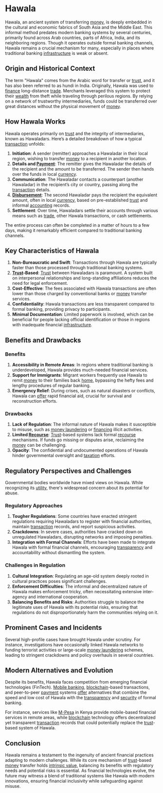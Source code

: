 # Hawala

Hawala, an ancient system of transferring [money](../m/money.md), is deeply embedded in the cultural and economic fabrics of South Asia and the Middle East. This informal method predates modern banking systems by several centuries, primarily found across Arab countries, parts of Africa, India, and its neighboring regions. Though it operates outside formal banking channels, Hawala remains a crucial mechanism for many, especially in places where traditional banking [infrastructure](../i/infrastructure.md) is weak or absent.

## Origin and Historical Context

The term "Hawala" comes from the Arabic word for transfer or [trust](../t/trust.md), and it has also been referred to as hundi in India. Originally, Hawala was used to [finance](../f/finance.md) long-distance [trade](../t/trade.md). Merchants leveraged this system to protect their [wealth](../w/wealth.md) from theft while traveling through perilous regions. By relying on a network of trustworthy intermediaries, funds could be transferred over great distances without the physical movement of [money](../m/money.md).

## How Hawala Works

Hawala operates primarily on [trust](../t/trust.md) and the integrity of intermediaries, known as Hawaladars. Here’s a detailed breakdown of how a typical [transaction](../t/transaction.md) unfolds:

1. **Initiation**: A sender (remitter) approaches a Hawaladar in their local region, wishing to transfer [money](../m/money.md) to a recipient in another location.
2. **Details and [Payment](../p/payment.md)**: The remitter gives the Hawaladar the details of the recipient and the amount to be transferred. The sender then hands over the funds in local [currency](../c/currency.md).
3. **Communication**: The Hawaladar contacts a counterpart (another Hawaladar) in the recipient’s city or country, passing along the [transaction](../t/transaction.md) details.
4. **[Disbursement](../d/disbursement.md)**: The second Hawaladar pays the recipient the equivalent amount, often in local [currency](../c/currency.md), based on pre-established [trust](../t/trust.md) and informal [accounting](../a/accounting.md) records.
5. **Settlement**: Over time, Hawaladars settle their accounts through various means such as [trade](../t/trade.md), other Hawala transactions, or cash settlements.

The entire process can often be completed in a matter of hours to a few days, making it remarkably efficient compared to traditional banking channels.

## Key Characteristics of Hawala

1. **Non-Bureaucratic and Swift**: Transactions through Hawala are typically faster than those processed through traditional banking systems.
2. **[Trust](../t/trust.md)-Based**: [Trust](../t/trust.md) between Hawaladars is paramount. A system built on interpersonal relationships and long-standing affiliations reduces the need for legal enforcement.
3. **Cost-Effective**: The fees associated with Hawala transactions are often lower than those charged by conventional banks or [money](../m/money.md) transfer services.
4. **Confidentiality**: Hawala transactions are less transparent compared to formal banking, providing privacy to participants.
5. **Minimal Documentation**: Limited paperwork is involved, which can be beneficial for people lacking official identification or those in regions with inadequate financial [infrastructure](../i/infrastructure.md).

## Benefits and Drawbacks

### Benefits

1. **Accessibility in Remote Areas**: In regions where traditional banking is underdeveloped, Hawala provides much-needed financial services.
2. **Support for Immigrants**: Migrant workers frequently use Hawala to remit [money](../m/money.md) to their families back [home](../h/home.md), bypassing the hefty fees and lengthy procedures of regular banking.
3. **Emergency Relief**: During crises, such as natural disasters or conflicts, Hawala can [offer](../o/offer.md) rapid financial aid, crucial for survival and reconstruction efforts.

### Drawbacks

1. **Lack of Regulation**: The informal nature of Hawala makes it susceptible to misuse, such as [money laundering](../m/money_laundering.md) or [financing](../f/financing.md) illicit activities.
2. **Limited [Recourse](../r/recourse.md)**: [Trust](../t/trust.md)-based systems lack formal [recourse](../r/recourse.md) mechanisms. If funds go missing or disputes arise, reclaiming the [money](../m/money.md) can be challenging.
3. **Opacity**: The confidential and undocumented operations of Hawala hinder governmental oversight and [taxation](../t/taxation.md) efforts.

## Regulatory Perspectives and Challenges

Governmental bodies worldwide have mixed views on Hawala. While recognizing its [utility](../u/utility.md), there's widespread concern about its potential for abuse.

### Regulatory Approaches

1. **Tougher Regulations**: Some countries have enacted stringent regulations requiring Hawaladars to register with financial authorities, maintain [transaction](../t/transaction.md) records, and report suspicious activities.
2. **Crackdowns**: In severe cases, authorities have cracked down on unregulated Hawaladars, disrupting networks and imposing penalties.
3. **Integration with Formal Channels**: Efforts have been made to integrate Hawala with formal financial channels, encouraging [transparency](../t/transparency.md) and accountability without dismantling the system.

### Challenges in Regulation

1. **Cultural Integration**: Regulating an age-old system deeply rooted in cultural practices poses significant challenges.
2. **Enforcement Difficulties**: The informal and decentralized nature of Hawala makes enforcement tricky, often necessitating extensive inter-agency and international cooperation.
3. **Balancing Benefits and Risks**: Authorities struggle to balance the legitimate uses of Hawala with its potential risks, ensuring that regulations do not disproportionately harm the communities relying on it.

## Prominent Cases and Incidents

Several high-profile cases have brought Hawala under scrutiny. For instance, investigations have occasionally linked Hawala networks to funding terrorist activities or large-scale [money laundering](../m/money_laundering.md) schemes, leading to stringent crackdowns and policy overhauls in several countries.

## Modern Alternatives and Evolution

Despite its benefits, Hawala faces competition from emerging financial technologies (FinTech). [Mobile banking](../m/mobile_banking.md), [blockchain](../b/blockchain_in_trading.md)-based transactions, and peer-to-peer [payment](../p/payment.md) systems [offer](../o/offer.md) alternatives that combine the speed and low cost of Hawala with the [transparency](../t/transparency.md) and [security](../s/security.md) of formal banking.

For instance, services like [M-Pesa](../m/m-pesa.md) in Kenya provide mobile-based financial services in remote areas, while [blockchain](../b/blockchain_in_trading.md) technology offers decentralized yet transparent [transaction](../t/transaction.md) records that could potentially replace the [trust](../t/trust.md)-based system of Hawala.

## Conclusion

Hawala remains a testament to the ingenuity of ancient financial practices adapting to modern challenges. While its core mechanism of [trust](../t/trust.md)-based [money](../m/money.md) transfer holds [intrinsic value](../i/intrinsic_value.md), balancing its benefits with regulatory needs and potential risks is essential. As financial technologies evolve, the future may witness a blend of traditional systems like Hawala with modern innovations, ensuring financial inclusivity while safeguarding against misuse.